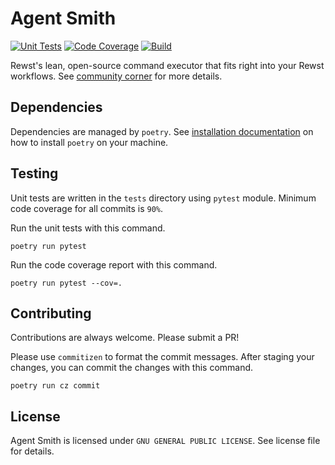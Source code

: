 # Agent Smith

[![Unit Tests](https://github.com/RewstApp/rewst_remote_agent/actions/workflows/unit-tests.yml/badge.svg)](https://github.com/RewstApp/rewst_remote_agent/actions/workflows/unit-tests.yml)
[![Code Coverage](https://github.com/RewstApp/rewst_remote_agent/actions/workflows/code-coverage.yml/badge.svg)](https://github.com/RewstApp/rewst_remote_agent/actions/workflows/code-coverage.yml)
[![Build](https://github.com/RewstApp/rewst_remote_agent/actions/workflows/build.yml/badge.svg)](https://github.com/RewstApp/rewst_remote_agent/actions/workflows/build.yml)

Rewst's lean, open-source command executor that fits right into your Rewst workflows. See [community corner](https://docs.rewst.help/community-corner/agent-smith) for more details.

## Dependencies

Dependencies are managed by `poetry`. See [installation documentation](https://python-poetry.org/docs/#installation) on how to install `poetry` on your machine.

## Testing

Unit tests are written in the `tests` directory using `pytest` module. Minimum code coverage for all commits is `90%`.


Run the unit tests with this command.
```
poetry run pytest
```

Run the code coverage report with this command.
```
poetry run pytest --cov=.
```

## Contributing

Contributions are always welcome. Please submit a PR!

Please use `commitizen` to format the commit messages. After staging your changes, you can commit the changes with this command.
```
poetry run cz commit
```

## License

Agent Smith is licensed under `GNU GENERAL PUBLIC LICENSE`. See license file for details.
